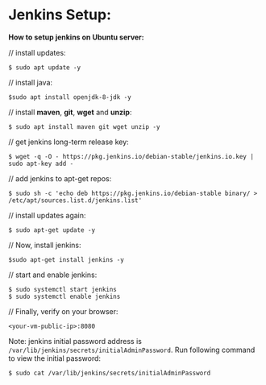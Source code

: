 # Jenkins Setup:

**How to setup jenkins on Ubuntu server:**

// install updates:
    
    $ sudo apt update -y

// install java:

    $sudo apt install openjdk-8-jdk -y

// install **maven**, **git**, **wget** and **unzip**:

    $ sudo apt install maven git wget unzip -y

// get jenkins long-term release key:

    $ wget -q -O - https://pkg.jenkins.io/debian-stable/jenkins.io.key | sudo apt-key add -

// add jenkins to apt-get repos:

    $ sudo sh -c 'echo deb https://pkg.jenkins.io/debian-stable binary/ > /etc/apt/sources.list.d/jenkins.list'

// install updates again:

    $ sudo apt-get update -y

// Now, install jenkins:
    
    $sudo apt-get install jenkins -y

// start and enable jenkins:

    $ sudo systemctl start jenkins
    $ sudo systemctl enable jenkins

// Finally, verify on your browser:

    <your-vm-public-ip>:8080

Note: jenkins initial password address is `/var/lib/jenkins/secrets/initialAdminPassword`. Run following command to view the initial password:

    $ sudo cat /var/lib/jenkins/secrets/initialAdminPassword